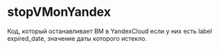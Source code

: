 # stopVMonYandex
Код, который останавливает ВМ в YandexCloud если у них есть label expired_date, значение даты которого истекло.
